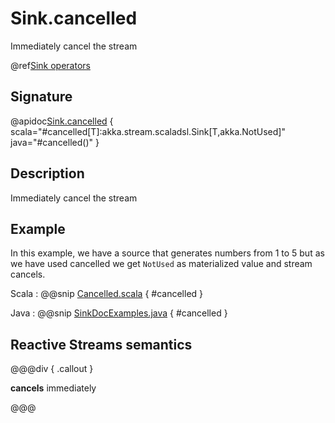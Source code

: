 # Sink.cancelled

Immediately cancel the stream

@ref[Sink operators](../index.md#sink-operators)

## Signature

@apidoc[Sink.cancelled](Sink$) { scala="#cancelled[T]:akka.stream.scaladsl.Sink[T,akka.NotUsed]" java="#cancelled()" }


## Description

Immediately cancel the stream

## Example

In this example, we have a source that generates numbers from 1 to 5 but as we have used cancelled we get `NotUsed` as materialized value and stream cancels.

Scala
:   @@snip [Cancelled.scala](/akka-docs/src/test/scala/docs/stream/operators/sink/Cancelled.scala) { #cancelled }

Java
:   @@snip [SinkDocExamples.java](/akka-docs/src/test/java/jdocs/stream/operators/SinkDocExamples.java) { #cancelled }

## Reactive Streams semantics

@@@div { .callout }

**cancels** immediately

@@@

